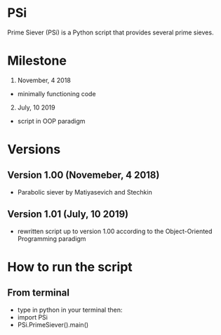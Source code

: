 # PSi

Prime Siever (PSi) is a Python script that provides several prime sieves.

# Milestone

1. November, 4 2018
  - minimally functioning code
2. July, 10 2019
  - script in OOP paradigm
 
# Versions

## Version 1.00 (Novemeber, 4 2018)
- Parabolic siever by Matiyasevich and Stechkin
## Version 1.01 (July, 10 2019)
- rewritten script up to version 1.00 according to the Object-Oriented Programming paradigm

# How to run the script
## From terminal
- type in python in your terminal then:
- import PSi
- PSi.PrimeSiever().main()
